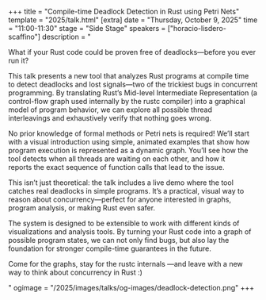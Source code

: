 +++
title = "Compile-time Deadlock Detection in Rust using Petri Nets"
template = "2025/talk.html"
[extra]
  date = "Thursday, October 9, 2025"
  time = "11:00-11:30"
  stage = "Side Stage"
  speakers = ["horacio-lisdero-scaffino"]
  description = "<p>What if your Rust code could be proven free of deadlocks—before you ever run it?<p></p>This talk presents a new tool that analyzes Rust programs at compile time to detect deadlocks and lost signals—two of the trickiest bugs in concurrent programming. By translating Rust’s Mid-level Intermediate Representation (a control-flow graph used internally by the rustc compiler) into a graphical model of program behavior, we can explore all possible thread interleavings and exhaustively verify that nothing goes wrong.<p></p>No prior knowledge of formal methods or Petri nets is required! We’ll start with a visual introduction using simple, animated examples that show how program execution is represented as a dynamic graph. You’ll see how the tool detects when all threads are waiting on each other, and how it reports the exact sequence of function calls that lead to the issue.<p></p>This isn’t just theoretical: the talk includes a live demo where the tool catches real deadlocks in simple programs. It’s a practical, visual way to reason about concurrency—perfect for anyone interested in graphs, program analysis, or making Rust even safer.<p></p>The system is designed to be extensible to work with different kinds of visualizations and analysis tools. By turning your Rust code into a graph of possible program states, we can not only find bugs, but also lay the foundation for stronger compile-time guarantees in the future.<p></p>Come for the graphs, stay for the rustc internals —and leave with a new way to think about concurrency in Rust :)</p>"
  ogimage = "/2025/images/talks/og-images/deadlock-detection.png"
+++
